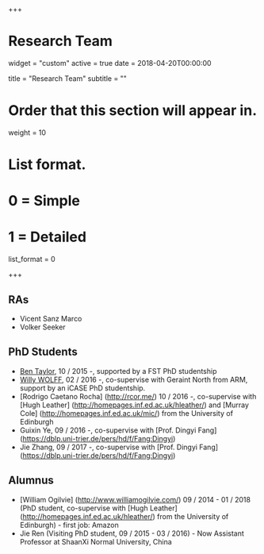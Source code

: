 +++
# Research Team
widget = "custom"
active = true
date = 2018-04-20T00:00:00

title = "Research Team"
subtitle = ""

# Order that this section will appear in.
weight = 10

# List format.
#   0 = Simple
#   1 = Detailed
list_format = 0

+++
## RAs
 * Vicent Sanz Marco
 * Volker Seeker

## PhD Students
 * [Ben Taylor](http://www.lancaster.ac.uk/scc/about-us/people/ben-taylor),  10 / 2015 -, supported by a FST PhD studentship
 * [Willy WOLFF](http://www.lancaster.ac.uk/scc/about-us/people/willy-wolff), 02 / 2016 -, co-supervise with Geraint North from ARM, support by an iCASE PhD studentship.
 * [Rodrigo Caetano Rocha] (http://rcor.me/) 10 / 2016 -, co-supervise with [Hugh Leather] (http://homepages.inf.ed.ac.uk/hleather/) and [Murray Cole] (http://homepages.inf.ed.ac.uk/mic/) from the University of Edinburgh
 * Guixin Ye, 09 / 2016 -, co-supervise with [Prof. Dingyi Fang] (https://dblp.uni-trier.de/pers/hd/f/Fang:Dingyi)
 * Jie Zhang, 09 / 2017 -, co-supervise with [Prof. Dingyi Fang] (https://dblp.uni-trier.de/pers/hd/f/Fang:Dingyi)

## Alumnus
 * [William Ogilvie] (http://www.williamogilvie.com/) 09 / 2014 - 01 / 2018 (PhD student, co-supervise with [Hugh Leather] (http://homepages.inf.ed.ac.uk/hleather/) from the University of Edinburgh) - first job: Amazon
 * Jie Ren (Visiting PhD student, 09 / 2015 - 03 / 2016) - Now Assistant Professor at ShaanXi Normal University, China
